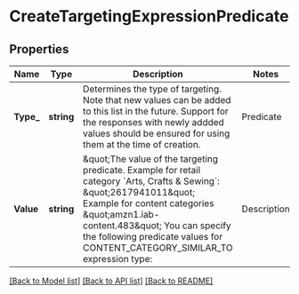 # CreateTargetingExpressionPredicate

## Properties
Name | Type | Description | Notes
------------ | ------------- | ------------- | -------------
**Type_** | **string** | Determines the type of targeting. Note that new values can be added to this list in the future. Support for the responses with newly addded values should be ensured for using them at the time of creation. | Predicate | Description | | --- | --- | | CONTENT_CATEGORY_SIMILAR_TO | Target the content genre that is similar to the specified genre | | ASIN_CATEGORY_SIMILAR_TO | Target the category that is similar to the specified category | | [default to null]
**Value** | **string** | \&quot;The value of the targeting predicate. Example for retail category &#x60;Arts, Crafts &amp; Sewing&#x60;: \&quot;2617941011\&quot; Example for content categories \&quot;amzn1.iab-content.483\&quot;   You can specify the following predicate values for CONTENT_CATEGORY_SIMILAR_TO expression type: | Description | Value | | --- | --- | | Action or Adventure | amzn1.iab-content.325 | | Animation or Anime | amzn1.iab-content.641 | | Biographies | amzn1.iab-content.44 | | Comedy | amzn1.iab-content.646 | | Documentary | amzn1.iab-content.332 | | Drama | amzn1.iab-content.647 | | Factual | amzn1.iab-content.648 | | Family or Children | amzn1.iab-content.645 | | Fantasy | amzn1.iab-content.335 | | History | amzn1.iab-content.EZWB7V | | Holiday | amzn1.iab-content.649 | | Horror | amzn1.iab-content.336 | | Lifestyle | amzn1.iab-content.TIFQA5 | | Music Video | amzn1.iab-content.650 | | Musical | amzn1.iab-content.156 | | Mystery | amzn1.iab-content.331 | | Reality TV | amzn1.iab-content.651 | | Romance | amzn1.iab-content.326 | | Science Fiction | amzn1.iab-content.652 | | Soap Opera | amzn1.iab-content.642 | | Special Interest (Indie or Art House) | amzn1.iab-content.643 | | Talk Show | amzn1.iab-content.A0AH3G | | True Crime | amzn1.iab-content.KHPC5A | |  Western | amzn1.iab-content.KHPC6A | | Young Adult | amzn1.iab-content.51 | | Video Game | amzn1.iab-content.680 | | News | amzn1.iab-content.1020 | | Sports | amzn1.iab-content.483 |\&quot; | [default to null]

[[Back to Model list]](../README.md#documentation-for-models) [[Back to API list]](../README.md#documentation-for-api-endpoints) [[Back to README]](../README.md)

